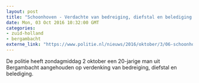 ```yaml
---
layout: post
title: "Schoonhoven - Verdachte van bedreiging, diefstal en belediging aangehouden"
date: Mon, 03 Oct 2016 10:32:00 GMT
categories: 
- zuid-holland 
- bergambacht 
externe_link: "https://www.politie.nl/nieuws/2016/oktober/3/06-schoonhoven-verdachte-van-bedreiging-diefstal-en-belediging-aangehouden.html"
---
```


De politie heeft zondagmiddag 2 oktober een 20-jarige man uit Bergambacht aangehouden op verdenking van bedreiging, diefstal en belediging.
